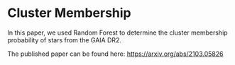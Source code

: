 # Cluster Membership

In this paper, we used Random Forest to determine the cluster membership probability of stars from the GAIA DR2.

The published paper can be found here: https://arxiv.org/abs/2103.05826
